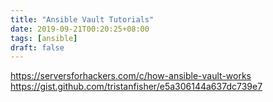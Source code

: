 ```yaml
---
title: "Ansible Vault Tutorials"
date: 2019-09-21T00:20:25+08:00
tags: [ansible]
draft: false
---
```

https://serversforhackers.com/c/how-ansible-vault-works
https://gist.github.com/tristanfisher/e5a306144a637dc739e7
